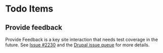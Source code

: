 # Todo Items

## Provide feedback

Provide Feedback is a key site interaction that needs test coverage in the future.
See [Issue #2230](https://pm.savaslabs.com/issues/2230) and the [Drupal issue queue](https://www.drupal.org/node/2679839) for more details.

